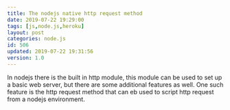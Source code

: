 ```yaml
---
title: The nodejs native http request method
date: 2019-07-22 19:29:00
tags: [js,node.js,heroku]
layout: post
categories: node.js
id: 506
updated: 2019-07-22 19:31:56
version: 1.0
---
```


In nodejs there is the built in http module, this module can be used to set up a basic web server, but there are some additional features as well. One such feature is the http request method that can eb used to script http request from a nodejs environment.

<!-- more -->

